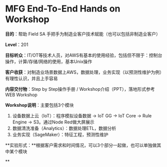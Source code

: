# MFG End-To-End Hands on Workshop


**目的**：帮助 Field SA 手把手为制造业客户技术赋能（也可以包括非制造业客户）

**Level**：201

**目标听众**：IT/OT等技术人员，对AWS有基本的使用经验，包括但不限于：控制台操作，计算/存储/网络的使用，基本Unix操作

**客户收获**：对制造业场景数据上AWS，数据处理，业务实现（以预测性维护为例）有理性认识，并且上手容易

**内容交付物**：Step by Step操作手册 / Workshop介绍（PPT），落地形式参考WEB Workshop

**Workshop说明**：主要包括3个模块

1. 设备数据上云（IoT）：程序模拟设备数据 → IoT GG → IoT Core → Rule Engine → S3。通过Node Red做大屏展示
2. 数据清洗准备（Analytics）：数据处理ETL，数据分析
3. 业务实现（SageMaker）：特征工程，预测性维护

**实验形式：**根据客户需求和时间情况，可以3个部分一起做，也可以单独做其中某个模块

**